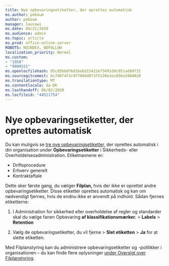```yaml
---
title: Nye opbevaringsetiketter, der oprettes automatisk
ms.author: pebaum
author: pebaum
manager: laurawi
ms.date: 04/21/2020
ms.audience: admin
ms.topic: article
ms.prod: office-online-server
ROBOTS: NOINDEX, NOFOLLOW
localization_priority: Normal
ms.custom:
- "1958"
- "9000331"
ms.openlocfilehash: 05cd5bb076d16e6d15422ef3491d9c051ad09731
ms.sourcegitcommit: bc7d6f4f3c9f7060d073f5130e1ec856e248d020
ms.translationtype: MT
ms.contentlocale: da-DK
ms.lasthandoff: 06/02/2020
ms.locfileid: "44511754"
---
```

# <a name="new-retention-labels-created-automatically"></a>Nye opbevaringsetiketter, der oprettes automatisk

Du kan muligvis se [tre nye opbevaringsetiketter,](https://docs.microsoft.com/microsoft-365/compliance/file-plan-manager) der oprettes automatisk i din organisation under **Opbevaringsetiketter** i Sikkerheds- eller Overholdelsesadministration. Etiketnavnene er:

- Driftsprocedure
- Erhverv generelt
- Kontraktaftale

Dette sker første gang, du vælger **Filplan,** hvis der ikke er oprettet andre opbevaringsetiketter. Disse etiketter oprettes automatisk og kan om nødvendigt fjernes, hvis de endnu ikke er anvendt på indhold. Sådan fjernes etiketterne:

1. I Administration for sikkerhed eller overholdelse af regler og standarder skal du vælge fanen Opbevaring **af klassifikationsmærker.**  >  **Labels**  >  **Retention**

1. Vælg de opbevaringsetiketter, du vil fjerne > **Slet etiketten**  >  **Ja** for at slette etiketten.

Med Filplanstyring kan du administrere opbevaringsetiketter og -politikker i organisationen – du kan finde flere oplysninger [under Oversigt over Filplanstyring](https://docs.microsoft.com/microsoft-365/compliance/file-plan-manager).